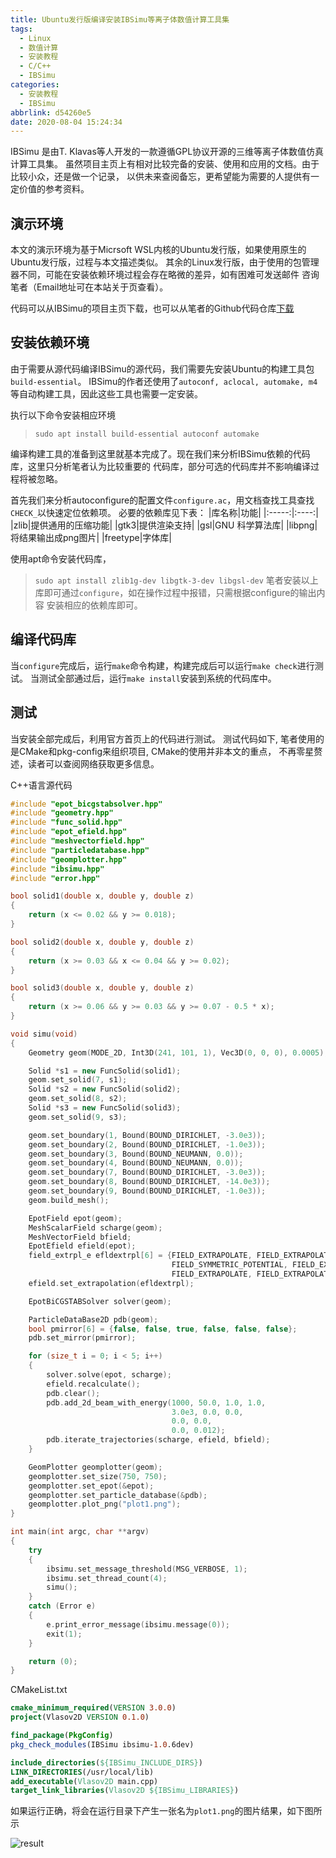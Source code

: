 ```yaml
---
title: Ubuntu发行版编译安装IBSimu等离子体数值计算工具集
tags:
  - Linux
  - 数值计算
  - 安装教程
  - C/C++
  - IBSimu
categories:
  - 安装教程
  - IBSimu
abbrlink: d54260e5
date: 2020-08-04 15:24:34
---
```


IBSimu 是由T. Klavas等人开发的一款遵循GPL协议开源的三维等离子体数值仿真计算工具集。
虽然项目主页上有相对比较完备的安装、使用和应用的文档。由于比较小众，还是做一个记录，
以供未来查阅备忘，更希望能为需要的人提供有一定价值的参考资料。

<!--more-->

## 演示环境

本文的演示环境为基于Micrsoft WSL内核的Ubuntu发行版，如果使用原生的Ubuntu发行版，过程与本文描述类似。
其余的Linux发行版，由于使用的包管理器不同，可能在安装依赖环境过程会存在略微的差异，如有困难可发送邮件
咨询笔者（Email地址可在本站关于页查看）。

代码可以从IBSimu的项目主页下载，也可以从笔者的Github代码仓库[下载](https://github.com/mrchipset/IBSimu.git)

## 安装依赖环境
由于需要从源代码编译IBSimu的源代码，我们需要先安装Ubuntu的构建工具包 `build-essential`。
IBSimu的作者还使用了`autoconf, aclocal, automake, m4`等自动构建工具，因此这些工具也需要一定安装。

执行以下命令安装相应环境
> `sudo apt install build-essential autoconf automake`

编译构建工具的准备到这里就基本完成了。现在我们来分析IBSimu依赖的代码库，这里只分析笔者认为比较重要的
代码库，部分可选的代码库并不影响编译过程将被忽略。

首先我们来分析autoconfigure的配置文件`configure.ac`，用文档查找工具查找`CHECK_`以快速定位依赖项。
必要的依赖库见下表：
|库名称|功能|
|:-----:|:----:|
|zlib|提供通用的压缩功能|
|gtk3|提供渲染支持|
|gsl|GNU 科学算法库|
|libpng|将结果输出成png图片|
|freetype|字体库|


使用apt命令安装代码库，
>`sudo apt install zlib1g-dev libgtk-3-dev libgsl-dev`
笔者安装以上库即可通过`configure`，如在操作过程中报错，只需根据configure的输出内容
安装相应的依赖库即可。

## 编译代码库
当`configure`完成后，运行`make`命令构建，构建完成后可以运行`make check`进行测试。
当测试全部通过后，运行`make install`安装到系统的代码库中。

## 测试

当安装全部完成后，利用官方首页上的代码进行测试。
测试代码如下, 笔者使用的是CMake和pkg-config来组织项目, CMake的使用并非本文的重点，
不再零星赘述，读者可以查阅网络获取更多信息。

C++语言源代码
```C++
#include "epot_bicgstabsolver.hpp"
#include "geometry.hpp"
#include "func_solid.hpp"
#include "epot_efield.hpp"
#include "meshvectorfield.hpp"
#include "particledatabase.hpp"
#include "geomplotter.hpp"
#include "ibsimu.hpp"
#include "error.hpp"

bool solid1(double x, double y, double z)
{
    return (x <= 0.02 && y >= 0.018);
}

bool solid2(double x, double y, double z)
{
    return (x >= 0.03 && x <= 0.04 && y >= 0.02);
}

bool solid3(double x, double y, double z)
{
    return (x >= 0.06 && y >= 0.03 && y >= 0.07 - 0.5 * x);
}

void simu(void)
{
    Geometry geom(MODE_2D, Int3D(241, 101, 1), Vec3D(0, 0, 0), 0.0005);

    Solid *s1 = new FuncSolid(solid1);
    geom.set_solid(7, s1);
    Solid *s2 = new FuncSolid(solid2);
    geom.set_solid(8, s2);
    Solid *s3 = new FuncSolid(solid3);
    geom.set_solid(9, s3);

    geom.set_boundary(1, Bound(BOUND_DIRICHLET, -3.0e3));
    geom.set_boundary(2, Bound(BOUND_DIRICHLET, -1.0e3));
    geom.set_boundary(3, Bound(BOUND_NEUMANN, 0.0));
    geom.set_boundary(4, Bound(BOUND_NEUMANN, 0.0));
    geom.set_boundary(7, Bound(BOUND_DIRICHLET, -3.0e3));
    geom.set_boundary(8, Bound(BOUND_DIRICHLET, -14.0e3));
    geom.set_boundary(9, Bound(BOUND_DIRICHLET, -1.0e3));
    geom.build_mesh();

    EpotField epot(geom);
    MeshScalarField scharge(geom);
    MeshVectorField bfield;
    EpotEfield efield(epot);
    field_extrpl_e efldextrpl[6] = {FIELD_EXTRAPOLATE, FIELD_EXTRAPOLATE,
                                    FIELD_SYMMETRIC_POTENTIAL, FIELD_EXTRAPOLATE,
                                    FIELD_EXTRAPOLATE, FIELD_EXTRAPOLATE};
    efield.set_extrapolation(efldextrpl);

    EpotBiCGSTABSolver solver(geom);

    ParticleDataBase2D pdb(geom);
    bool pmirror[6] = {false, false, true, false, false, false};
    pdb.set_mirror(pmirror);

    for (size_t i = 0; i < 5; i++)
    {
        solver.solve(epot, scharge);
        efield.recalculate();
        pdb.clear();
        pdb.add_2d_beam_with_energy(1000, 50.0, 1.0, 1.0,
                                    3.0e3, 0.0, 0.0,
                                    0.0, 0.0,
                                    0.0, 0.012);
        pdb.iterate_trajectories(scharge, efield, bfield);
    }

    GeomPlotter geomplotter(geom);
    geomplotter.set_size(750, 750);
    geomplotter.set_epot(&epot);
    geomplotter.set_particle_database(&pdb);
    geomplotter.plot_png("plot1.png");
}

int main(int argc, char **argv)
{
    try
    {
        ibsimu.set_message_threshold(MSG_VERBOSE, 1);
        ibsimu.set_thread_count(4);
        simu();
    }
    catch (Error e)
    {
        e.print_error_message(ibsimu.message(0));
        exit(1);
    }

    return (0);
}
```

CMakeList.txt
```cmake
cmake_minimum_required(VERSION 3.0.0)
project(Vlasov2D VERSION 0.1.0)

find_package(PkgConfig)
pkg_check_modules(IBSimu ibsimu-1.0.6dev)

include_directories(${IBSimu_INCLUDE_DIRS})
LINK_DIRECTORIES(/usr/local/lib)
add_executable(Vlasov2D main.cpp)
target_link_libraries(Vlasov2D ${IBSimu_LIBRARIES})
```


如果运行正确，将会在运行目录下产生一张名为`plot1.png`的图片结果，如下图所示

![result](https://phonix.mrchip.info/PictureItems/AB93D6614CD6C0E8F305FAE079AC5039)

